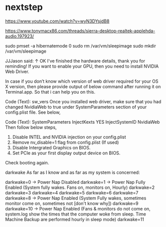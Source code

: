 # nextstep

https://www.youtube.com/watch?v=wyN3DYsjdB8



https://www.tonymacx86.com/threads/sierra-desktop-realtek-applehda-audio.197923/




sudo pmset -a hibernatemode 0
sudo rm /var/vm/sleepimage
sudo mkdir /var/vm/sleepimage




JJJason said: ↑
OK I've finished the hardware details, thank you for reminding!
If you want to enable your GPU, then you need to install NVIDIA Web Driver.

In case if you don’t know which version of web driver required for your OS X version, then please provide output of below command after running it on Terminal.app. So that i can help you on this.

Code (Text):
sw_vers
Once you installed web driver, make sure that you had changed NvidiaWeb to true under SystemParameters section of your config.plist file. See below,

Code (Text):
<key>SystemParameters</key>
    <dict>
       <key>InjectKexts</key>
       <string>YES</string>
       <key>InjectSystemID</key>
       <true/>
       <key>NvidiaWeb</key>
       <true/>
    </dict>
Then follow below steps,
1. Disable INTEL and NVIDIA injection on your config.plist
2. Remove nv_disable=1 flag from config.plist (If used)
3. Disable Intergrated Graphics on BIOS.
4. Set PCIe as your first display output device on BIOS.

Check booting again.



darkwake
As far as I know and as far as my system is concerned:
 
darkwake=0 -> Power Nap Disabled
darkwake=1 -> Power Nap Fully Enabled (System fully wakes. Fans on, monitors on, Hourly)
darkwake=2
darkwake=3
darkwake=4
darkwake=5
darkwake=6
darkwake=7
darkwake=8 -> Power Nap Enabled (System Fully wakes, sometimes monitor come on, sometimes not [don't know why])
darkwake=9
darkwake=10 -> Power Nap Enabled (Fans & monitors do not come on, system.log show the times that the computer woke from sleep. Time Machine Backup are performed hourly in sleep mode)
darkwake=11
